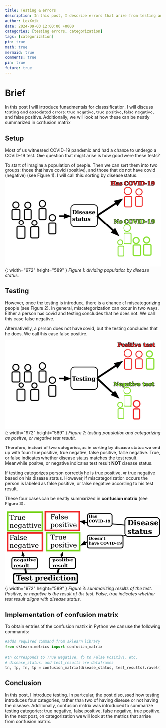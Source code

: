 ```yaml
---
title: Testing & errors
description: In this post, I describe errors that arise from testing and how they are organized in confusion matrix
author: LexXxik
date: 2024-09-03 12:00:00 +0000
categories: [testing errors, categorization]
tags: [categorization]
pin: true
math: true
mermaid: true
comments: true
pin: true
future: true
---
```


# Brief

In this post I will introduce funadmentals for classsification. I will discuss testing and associated errors: true negative, true positive, false negative, and false positive. Additionally, we will look at how these can be neatly summarized in confusion matrix

## Setup
Most of us witnessed COVID-19 pandemic and had a chance to undergo a COVID-19 test. One question that might arise is how good were these tests? 

To start of imagine a population of people. Then we can sort them into two groups: those that have covid (positive), and those that do not have covid (negative) (see Figure 1). I will call this: sorting by disease status.
![Desktop View](./blog_images/Disease_status.png){: width="972" height="589" }
_Figure 1: dividing population by disease status._

## Testing

However, once the testing is introduce, there is a chance of miscategorizing people (see Figure 2). In general, miscategorization can occur in two ways. Either a person has covid and testing concludes that he does not. We call this case false negative.

Alternativelly, a person does not have covid, but the testing concludes that he does. We call this case false positive. 

![Desktop View](./blog_images/Disease_testing.png){: width="972" height="589" }
_Figure 2: testing population and categorizing as positve, or negative test resutlt._

Therefore, instead of two categories, as in sorting by disease status we end up with four: true positive, true negative, false positive, false negative. True, or false indicates whether disease status matches the test result. Meanwhile positve, or negative indicates test result **NOT** disease status.

If testing categorizes person correctly he is true positive, or true negative based on his disease status. However, if miscategorization occurs the person is labeled as false positive, or false negative according to his test result. 

These four cases can be neatly summarized in **confusion matrix** (see Figure 3).

![Desktop View](./blog_images/Summary_test_disease.png){: width="972" height="589" }
_Figure 3: summarizing results of the test. Positive, or negative is the result of the test. False, true indicates whether test result aligns with disease status._

## Implementation of confusion matrix
To obtain entries of the confusion matrix in Python we can use the following commands: 
```python
#adds required command from sklearn library
from sklearn.metrics import confusion_matrix

#tn corresponds to True Negative, fp to False Positive, etc.
# disease_status, and test_results are dataframes
tn, fp, fn, tp = confusion_matrix(disease_status, test_results).ravel()
```

## Conclusion
In this post, I introduce testing. In particular, the post discussed how testing introduces four categories, rather than two of having disease or not having the disease. Additionally, confusion matrix was introduced to summarize testing categories: true negative, false positive, false negative, true positive. In the next post, on categorization we will look at the metrics that arrise from confusion matrix.
